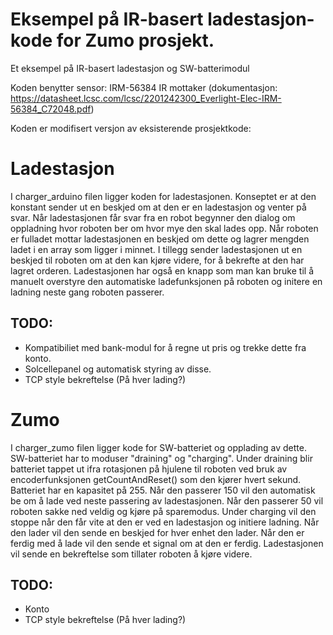 # Eksempel på IR-basert ladestasjon-kode for Zumo prosjekt.
Et eksempel på IR-basert ladestasjon og SW-batterimodul

Koden benytter sensor: IRM-56384 IR mottaker (dokumentasjon: https://datasheet.lcsc.com/lcsc/2201242300_Everlight-Elec-IRM-56384_C72048.pdf)

Koden er modifisert versjon av eksisterende prosjektkode:

# Ladestasjon
I charger_arduino filen ligger koden for ladestasjonen. Konseptet er at den konstant sender ut en beskjed om at den er en ladestasjon og venter på svar.
  Når ladestasjonen får svar fra en robot begynner den dialog om oppladning hvor roboten ber om hvor mye den skal lades opp.
  Når roboten er fulladet mottar ladestasjonen en beskjed om dette og lagrer mengden ladet i en array som ligger i minnet.
  I tillegg sender ladestasjonen ut en beskjed til roboten om at den kan kjøre videre, for å bekrefte at den har lagret orderen.
  Ladestasjonen har også en knapp som man kan bruke til å manuelt overstyre den automatiske ladefunksjonen på roboten og initere en ladning neste gang roboten passerer.

## TODO:
- Kompatibiliet med bank-modul for å regne ut pris og trekke dette fra konto.
- Solcellepanel og automatisk styring av disse.
- TCP style bekreftelse (På hver lading?)

# Zumo
I charger_zumo filen ligger kode for SW-batteriet og opplading av dette. 
  SW-batteriet har to moduser "draining" og "charging". 
  Under draining blir batteriet tappet ut ifra rotasjonen på hjulene til roboten ved bruk av encoderfunksjonen getCountAndReset() som den kjører hvert sekund. 
  Batteriet har en kapasitet på 255. Når den passerer 150 vil den automatisk be om å lade ved neste passering av ladestasjonen. 
  Når den passerer 50 vil roboten sakke ned veldig og kjøre på sparemodus.
  Under charging vil den stoppe når den får vite at den er ved en ladestasjon og initiere ladning.
  Når den lader vil den sende en beskjed for hver enhet den lader.
  Når den er ferdig med å lade vil den sende et signal om at den er ferdig. Ladestasjonen vil sende en bekreftelse som tillater roboten å kjøre videre.

## TODO:
- Konto
- TCP style bekreftelse (På hver lading?)
